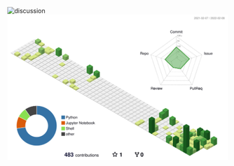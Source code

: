 ![discussion](https://road-to-kaggle-grandmaster.vercel.app/api/badges/osamurai/discussion)
![](./profile-3d-contrib/profile-green-animate.svg)
